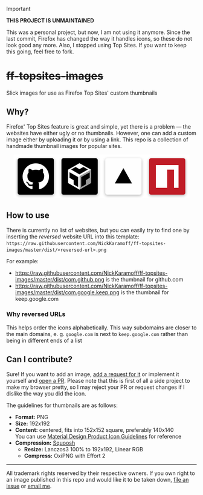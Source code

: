 > [!IMPORTANT]
> **THIS PROJECT IS UNMAINTAINED**
>
> This was a personal project, but now, I am not using it anymore. Since the last commit, Firefox has changed the way it handles icons, so these do not look good any more. Also, I stopped using Top Sites. If you want to keep this going, feel free to fork.

# ~~ff-topsites-images~~
Slick images for use as Firefox Top Sites' custom thumbnails

## Why?

Firefox' Top Sites feature is great and simple, yet there is a problem — the websites have either ugly or no thumbnails. However, one can add a custom image either by uploading it or by using a link. This repo is a collection of handmade thumbnail images for popular sites.

<p align="center"><img src="https://raw.githubusercontent.com/NickKaramoff/ff-topsites-images/master/demo%402x.png" width="466"></p>

## How to use

There is currently no list of websites, but you can easily try to find one by inserting the _reversed_ website URL into this template: `https://raw.githubusercontent.com/NickKaramoff/ff-topsites-images/master/dist/<reversed-url>.png`

For example:
  - https://raw.githubusercontent.com/NickKaramoff/ff-topsites-images/master/dist/com.github.png is the thumbnail for github.com
  - https://raw.githubusercontent.com/NickKaramoff/ff-topsites-images/master/dist/com.google.keep.png is the thumbnail for keep.google.com

### Why reversed URLs

This helps order the icons alphabetically. This way subdomains are closer to the main domains, e. g. `google.com` is next to `keep.google.com` rather than being in different ends of a list

## Can I contribute?

Sure! If you want to add an image, [add a request for it](https://github.com/NickKaramoff/ff-topsites-images/issues/new?assignees=NickKaramoff&labels=new+icon&template=icon-request.md&title=Add+%5BWEBSITE_ADDRESS%5D) or implement it yourself and [open a PR][new-pr]. Please note that this is first of all a side project to make my browser pretty, so I may reject your PR or request changes if I dislike the way you did the icon.

The guidelines for thumbnails are as follows:
  - **Format:** PNG
  - **Size:** 192x192
  - **Content:** centered, fits into 152x152 square, preferably 140x140  
    You can use [Material Design Product Icon Guidelines](https://material.io/design/iconography/product-icons.html#grid-and-keyline-shapes) for reference
  - **Compression:** [Squoosh](https://squoosh.app/)
    - **Resize:** Lanczos3 100% to 192x192, Linear RGB
    - **Compress:** OxiPNG with Effort 2

----

All trademark rights reserved by their respective owners. If you own right to an image published in this repo and would like it to be taken down, [file an issue](https://github.com/NickKaramoff/ff-topsites-images/issues/new?assignees=NickKaramoff&labels=takedown&template=takedown-request.md&title=Take+down+%5BWEBSITE_ADDRESS%5D) or [email me](copyright@karamoff.dev).

[new-pr]: https://github.com/NickKaramoff/ff-topsites-images/compare
